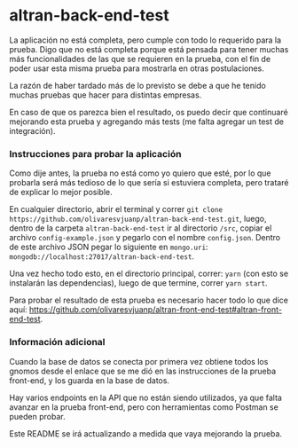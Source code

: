 # altran-back-end-test

La aplicación no está completa, pero cumple con todo lo requerido para la prueba.
Digo que no está completa porque está pensada para tener muchas más funcionalidades de las que se requieren en la prueba, con el fin de poder usar esta misma prueba para mostrarla en otras postulaciones.

La razón de haber tardado más de lo previsto se debe a que he tenido muchas pruebas que hacer para distintas empresas.

En caso de que os parezca bien el resultado, os puedo decir que continuaré mejorando esta prueba y agregando más tests (me falta agregar un test de integración).

### Instrucciones para probar la aplicación

Como dije antes, la prueba no está como yo quiero que esté, por lo que probarla será más tedioso de lo que sería si estuviera completa, pero trataré de explicar lo mejor posible.

En cualquier directorio, abrir el terminal y correr `git clone https://github.com/olivaresvjuanp/altran-back-end-test.git`, luego, dentro de la carpeta `altran-back-end-test` ir al directorio `/src`, copiar el archivo `config-example.json` y pegarlo con el nombre `config.json`. Dentro de este archivo JSON pegar lo siguiente en `mongo.uri`: `mongodb://localhost:27017/altran-back-end-test`.

Una vez hecho todo esto, en el directorio principal, correr: `yarn` (con esto se instalarán las dependencias), luego de que termine, correr `yarn start`.

Para probar el resultado de esta prueba es necesario hacer todo lo que dice aquí: https://github.com/olivaresvjuanp/altran-front-end-test#altran-front-end-test.

### Información adicional

Cuando la base de datos se conecta por primera vez obtiene todos los gnomos desde el enlace que se me dió en las instrucciones de la prueba front-end, y los  guarda en la base de datos.

Hay varios endpoints en la API que no están siendo utilizados, ya que falta avanzar en la prueba front-end, pero con herramientas como Postman se pueden probar.

Este README se irá actualizando a medida que vaya mejorando la prueba.

